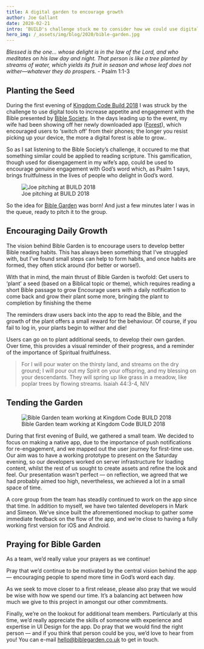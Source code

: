 ```yaml
---
title: A digital garden to encourage growth
author: Joe Gallant
date: 2020-02-21
intro: ‘BUILD's challenge stuck me to consider how we could use digital tools to increase appetite and engagement…’ Joe shares more about the desire to get their project, Bible Garden, finished and launched
hero_img: /_assets/img/blog/2020/bible-garden.jpg
---
```


_Blessed is the one… whose delight is in the law of the Lord, and who meditates on his law day and night. That person is like a tree planted by streams of water, which yields its fruit in season and whose leaf does not wither—whatever they do prospers._ - Psalm 1:1-3

## Planting the Seed

During the first evening of [Kingdom Code Build 2018](/build) I was struck by the challenge to use digital tools to increase appetite and engagement with the Bible presented by [Bible Society](https://www.biblesociety.org.uk/). In the days leading up to the event, my wife had been showing off her newly downloaded app ([Forest](https://www.forestapp.cc/)), which encouraged users to ‘switch off’ from their phones; the longer you resist picking up your device, the more a digital forest is able to grow..

So as I sat listening to the Bible Society’s challenge, it occured to me that something similar could be applied to reading scripture. This gamification, though used for disengagement in my wife’s app, could be used to encourage genuine engagement with God’s word which, as Psalm 1 says, brings fruitfulness in the lives of people who delight in God’s word.

<figure class="img img--pull-right">
  <img src="/_assets/img/blog/2020/bible-garden-joe-pitch-kingdom-code-build.jpg" alt="Joe pitching at BUILD 2018" />
  <figcaption>
    Joe pitching at BUILD 2018
  </figcaption>
</figure>

So the idea for [Bible Garden](https://biblegarden.co.uk/) was born! And just a few minutes later I was in the queue, ready to pitch it to the group.

## Encouraging Daily Growth

The vision behind Bible Garden is to encourage users to develop better Bible reading habits. This has always been something that I’ve struggled with, but I’ve found small steps can help to form habits, and once habits are formed, they often stick around (for better or worse!).

With that in mind, the main thrust of Bible Garden is twofold:
Get users to ‘plant’ a seed (based on a Biblical topic or theme), which requires reading a short Bible passage to grow
Encourage users with a daily notification to come back and grow their plant some more, bringing the plant to completion by finishing the theme

The reminders draw users back into the app to read the Bible, and the growth of the plant offers a small reward for the behaviour. Of course, if you fail to log in, your plants begin to wither and die!

Users can go on to plant additional seeds, to develop their own garden. Over time, this provides a visual reminder of their progress, and a reminder of the importance of Spiritual fruitfulness.

> For I will pour water on the thirsty land, and streams on the dry ground; I will pour out my Spirit on your offspring, and my blessing on your descendants. They will spring up like grass in a meadow, like poplar trees by flowing streams.
> Isaiah 44:3-4, NIV

## Tending the Garden

<figure class="img img--pull-left">
  <img src="/_assets/img/blog/2020/bible-garden-team-at-work-kingdom-code-build.jpg" alt="Bible Garden team working at Kingdom Code BUILD 2018" />
  <figcaption>
    Bible Garden team working at Kingdom Code BUILD 2018
  </figcaption>
</figure>

During that first evening of Build, we gathered a small team. We decided to focus on making a native app, due to the importance of push notifications for re-engagement, and we mapped out the user journey for first-time use. Our aim was to have a working prototype to present on the Saturday evening, so our developers worked on server infrastructure for loading content, whilst the rest of us sought to create assets and refine the look and feel. Our presentation wasn’t perfect — on reflection, we agreed that we had probably aimed too high, nevertheless, we achieved a lot in a small space of time.

A core group from the team has steadily continued to work on the app since that time. In addition to myself, we have two talented developers in Mark and Simeon. We’ve since built the aforementioned mockup to gather some immediate feedback on the flow of the app, and we’re close to having a fully working first version for iOS and Android.

## Praying for Bible Garden

As a team, we’d really value your prayers as we continue!

Pray that we’d continue to be motivated by the central vision behind the app — encouraging people to spend more time in God’s word each day.

As we seek to move closer to a first release, please also pray that we would be wise with how we spend our time. It’s a balancing act between how much we give to this project in amongst our other commitments.

Finally, we’re on the lookout for additional team members. Particularly at this time, we’d really appreciate the skills of someone with experience and expertise in UI Design for the app. Do pray that we would find the right person — and if you think that person could be you, we’d love to hear from you! You can e-mail [hello@biblegarden.co.uk](mailto:hello@biblegarden.co.uk) to get in touch.
